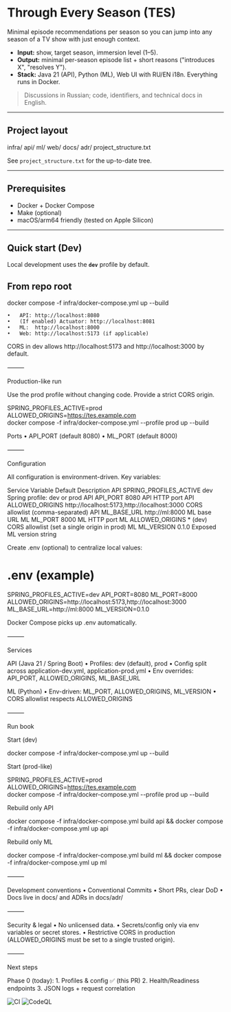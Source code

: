 

# Through Every Season (TES)

Minimal episode recommendations per season so you can jump into any season of a TV show with just enough context.

- **Input:** show, target season, immersion level (1–5).
- **Output:** minimal per-season episode list + short reasons ("introduces X", "resolves Y").
- **Stack:** Java 21 (API), Python (ML), Web UI with RU/EN i18n. Everything runs in Docker.

> Discussions in Russian; code, identifiers, and technical docs in English.

---

## Project layout

infra/
api/
ml/
web/
docs/
adr/
project_structure.txt

See `project_structure.txt` for the up-to-date tree.

---

## Prerequisites

- Docker + Docker Compose
- Make (optional)
- macOS/arm64 friendly (tested on Apple Silicon)

---

## Quick start (Dev)

Local development uses the **`dev`** profile by default.


## From repo root
docker compose -f infra/docker-compose.yml up --build

	•	API: http://localhost:8080
	•	(If enabled) Actuator: http://localhost:8081
	•	ML:  http://localhost:8000
	•	Web: http://localhost:5173 (if applicable)

CORS in dev allows http://localhost:5173 and http://localhost:3000 by default.

⸻

Production-like run

Use the prod profile without changing code. Provide a strict CORS origin.

SPRING_PROFILES_ACTIVE=prod \
ALLOWED_ORIGINS=https://tes.example.com \
docker compose -f infra/docker-compose.yml --profile prod up --build

Ports
	•	API_PORT (default 8080)
	•	ML_PORT  (default 8000)

⸻

Configuration

All configuration is environment-driven. Key variables:

Service	Variable	Default	Description
API	SPRING_PROFILES_ACTIVE	dev	Spring profile: dev or prod
API	API_PORT	8080	API HTTP port
API	ALLOWED_ORIGINS	http://localhost:5173,http://localhost:3000	CORS allowlist (comma-separated)
API	ML_BASE_URL	http://ml:8000	ML base URL
ML	ML_PORT	8000	ML HTTP port
ML	ALLOWED_ORIGINS	* (dev)	CORS allowlist (set a single origin in prod)
ML	ML_VERSION	0.1.0	Exposed ML version string

Create .env (optional) to centralize local values:

# .env (example)
SPRING_PROFILES_ACTIVE=dev
API_PORT=8080
ML_PORT=8000
ALLOWED_ORIGINS=http://localhost:5173,http://localhost:3000
ML_BASE_URL=http://ml:8000
ML_VERSION=0.1.0

Docker Compose picks up .env automatically.

⸻

Services

API (Java 21 / Spring Boot)
	•	Profiles: dev (default), prod
	•	Config split across application-dev.yml, application-prod.yml
	•	Env overrides: API_PORT, ALLOWED_ORIGINS, ML_BASE_URL

ML (Python)
	•	Env-driven: ML_PORT, ALLOWED_ORIGINS, ML_VERSION
	•	CORS allowlist respects ALLOWED_ORIGINS

⸻

Run book

Start (dev)

docker compose -f infra/docker-compose.yml up --build

Start (prod-like)

SPRING_PROFILES_ACTIVE=prod ALLOWED_ORIGINS=https://tes.example.com \
docker compose -f infra/docker-compose.yml --profile prod up --build

Rebuild only API

docker compose -f infra/docker-compose.yml build api && docker compose -f infra/docker-compose.yml up api

Rebuild only ML

docker compose -f infra/docker-compose.yml build ml && docker compose -f infra/docker-compose.yml up ml


⸻

Development conventions
	•	Conventional Commits
	•	Short PRs, clear DoD
	•	Docs live in docs/ and ADRs in docs/adr/

⸻

Security & legal
	•	No unlicensed data.
	•	Secrets/config only via env variables or secret stores.
	•	Restrictive CORS in production (ALLOWED_ORIGINS must be set to a single trusted origin).

⸻

Next steps

Phase 0 (today):
	1.	Profiles & config ✅ (this PR)
	2.	Health/Readiness endpoints
	3.	JSON logs + request correlation

![CI](https://github.com/ArtyemTs/tes/actions/workflows/ci.yml/badge.svg)
![CodeQL](https://github.com/ArtyemTs/tes/actions/workflows/codeql.yml/badge.svg)
